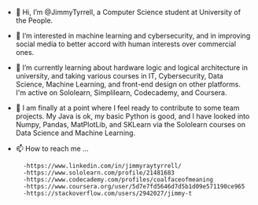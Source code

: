 - 👋 Hi, I’m @JimmyTyrrell, a Computer Science student at University of the People.
- 👀 I’m interested in machine learning and cybersecurity, and in improving social media to better accord with human interests over commercial ones.
- 🌱 I’m currently learning about hardware logic and logical architecture in university, and taking various courses in IT, Cybersecurity, Data Science, Machine Learning, and front-end design on other platforms.
        I'm active on Sololearn, Simplilearn, Codecademy, and Coursera. 
- 💞️ I am finally at a point where I feel ready to contribute to some team projects.
        My Java is ok, my basic Python is good, and I have looked into Numpy, Pandas, MatPlotLib, and SKLearn via the Sololearn courses on Data Science and Machine Learning.
- 📫 How to reach me ...
        
        -https://www.linkedin.com/in/jimmyraytyrrell/
        -https://www.sololearn.com/profile/21481683
        -https://www.codecademy.com/profiles/coalfaceofmeaning
        -https://www.coursera.org/user/5d7e7fd5646d7d5b1d09e571190ce965
        -https://stackoverflow.com/users/2942027/jimmy-t

<!---
JimmyTyrrell/JimmyTyrrell is a ✨ special ✨ repository because its `README.md` (this file) appears on your GitHub profile.
You can click the Preview link to take a look at your changes.
--->
